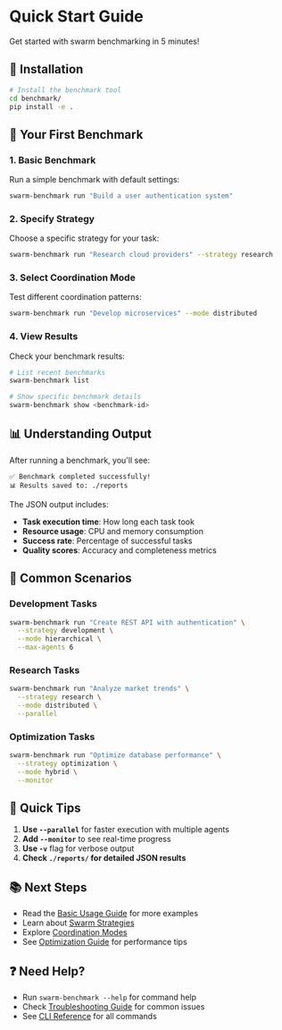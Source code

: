 # Quick Start Guide

Get started with swarm benchmarking in 5 minutes!

## 🚀 Installation

```bash
# Install the benchmark tool
cd benchmark/
pip install -e .
```

## 🎯 Your First Benchmark

### 1. Basic Benchmark

Run a simple benchmark with default settings:

```bash
swarm-benchmark run "Build a user authentication system"
```

### 2. Specify Strategy

Choose a specific strategy for your task:

```bash
swarm-benchmark run "Research cloud providers" --strategy research
```

### 3. Select Coordination Mode

Test different coordination patterns:

```bash
swarm-benchmark run "Develop microservices" --mode distributed
```

### 4. View Results

Check your benchmark results:

```bash
# List recent benchmarks
swarm-benchmark list

# Show specific benchmark details
swarm-benchmark show <benchmark-id>
```

## 📊 Understanding Output

After running a benchmark, you'll see:

```
✅ Benchmark completed successfully!
📊 Results saved to: ./reports
```

The JSON output includes:

- **Task execution time**: How long each task took
- **Resource usage**: CPU and memory consumption
- **Success rate**: Percentage of successful tasks
- **Quality scores**: Accuracy and completeness metrics

## 🎨 Common Scenarios

### Development Tasks

```bash
swarm-benchmark run "Create REST API with authentication" \
  --strategy development \
  --mode hierarchical \
  --max-agents 6
```

### Research Tasks

```bash
swarm-benchmark run "Analyze market trends" \
  --strategy research \
  --mode distributed \
  --parallel
```

### Optimization Tasks

```bash
swarm-benchmark run "Optimize database performance" \
  --strategy optimization \
  --mode hybrid \
  --monitor
```

## 🔧 Quick Tips

1. **Use `--parallel`** for faster execution with multiple agents
2. **Add `--monitor`** to see real-time progress
3. **Use `-v`** flag for verbose output
4. **Check `./reports/` for detailed JSON results**

## 📚 Next Steps

- Read the [Basic Usage Guide](basic-usage.md) for more examples
- Learn about [Swarm Strategies](strategies.md)
- Explore [Coordination Modes](coordination-modes.md)
- See [Optimization Guide](optimization-guide.md) for performance tips

## ❓ Need Help?

- Run `swarm-benchmark --help` for command help
- Check [Troubleshooting Guide](troubleshooting.md) for common issues
- See [CLI Reference](cli-reference.md) for all commands
